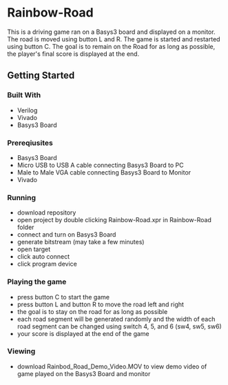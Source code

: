 # Rainbow-Road

This is a driving game ran on a Basys3 board and displayed on a monitor. The road is moved using button L and R. The game is started and restarted using button C. The goal is to remain on the Road for as long as possible, the player's final score is displayed at the end.

## Getting Started

  ### Built With
  - Verilog
  - Vivado
  - Basys3 Board

  ### Prereqiusites
  - Basys3 Board
  - Micro USB to USB A cable connecting Basys3 Board to  PC
  - Male to Male VGA cable connecting Basys3 Board to Monitor
  - Vivado 
  
  ### Running
  - download repository
  - open project by double clicking Rainbow-Road.xpr in Rainbow-Road folder
  - connect and turn on Basys3 Board
  - generate bitstream (may take a few minutes)
  - open target
  - click auto connect
  - click program device
  
  ### Playing the game
  - press button C to start the game
  - press button L and button R to move the road left and right
  - the goal is to stay on the road for as long as possible
  - each road segment will be generated randomly and the width of each road segment can be changed 
    using switch 4, 5, and 6 (sw4, sw5, sw6)
  - your score is displayed at the end of the game
  
  ### Viewing
  - download Rainbod_Road_Demo_Video.MOV to view demo video of game played on the Basys3 Board and monitor
